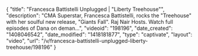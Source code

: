 {
    "title": "Francesca Battistelli Unplugged | \"Liberty Treehouse\"",
    "description": "CMA Superstar, Francesca Battistelli, rocks the \"Treehouse\" with her soulful new release, \"Giants Fall\". Raj Nair Hosts. Watch full episodes of Dana on deman...",
    "videoid": "198196",
    "date_created": "1408046542",
    "date_modified": "1418181877",
    "type": "captivate",
    "layout": "video",
    "url": "\/v\/francesca-battistelli-unplugged-liberty-treehouse\/198196"
}